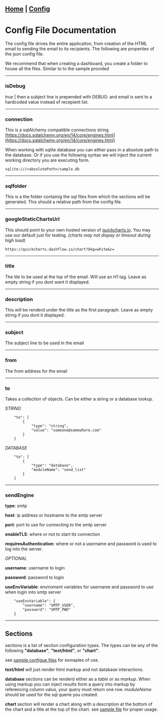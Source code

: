 [Home](/) | [Config](/config)
---

# Config File Documentation

The config file drives the entire applicaiton, from creation of the HTML email to sending the email to its recipients. The following are properties of the json config file.

We recommend that when creating a dashboard, you create a folder to house all the files. Similar to to the sample provided

---

### isDebug
*true* |  then a subject line is prepended with DEBUG: and email is sent to a hardcoded value instead of recepient list.

---

### connection

This is a sqlAlchemy compatible connections string [https://docs.sqlalchemy.org/en/14/core/engines.html](https://docs.sqlalchemy.org/en/14/core/engines.html)

When working with sqlite database you can either pass in a absolute path to the database. Or if you use the following syntax we will inject the current working directory you are executing form.

```
sqlite:///<absolutePath>/sample.db
```
---

### sqlfolder

This is a the folder containig the sql files from which the sections will be generated. This should a relative path from the config file.

---

### googleStaticChartsUrl

This should point to your own hosted version of [quickcharts.io](http://quickcharts.io). You may use our default just for testing. *(charts may not dispay or timeout during high load)*

```
https://quickcharts.dashflow.io/chart?bkg=white&c=
```

---

### title

The tile to be used at the top of the email. Will use an H1 tag. Leave as empty string if you dont want it displayed.

---

### description

This will be renderd under the title as the first paragraph. Leave as empty string if you dont it displayed.

---

### subject

The subject line to be used in the email

---

### from

The from address for the email

---

### to

Takes a collection of objects. Can be either a string or a database lookup.

*STRING*
```
    "to": [
        {
            "type": "string",
            "value": "someone@somewhere.com"
        }
    ]
```
*DATABASE*
```
    "to": [
        {
            "type": "database",
            "moduleName": "send_list"
        }
    ]
```

---

### sendEngine
**type**:  smtp

**host**:  ip address or hostname to the smtp server

**port**:  port to use for connecting to the smtp server

**enableTLS**: where or not to start tls connection

**requiresAuthentication**: where or not a username and password is used to log into the server.

*OPTIONAL*

**username**: username to login

**password**: password to login

**useEnvVariable**: enviroment variables for username and password to use when login into smtp server

```
    "useEnvVariable": {
        "username": "SMTP_USER",
        "password": "SMTP_PWD"
    }
```

---
## Sections

sections is a list of section configuration types. The types can be any of the following **"database"**, **"text/html"**, or **"chart"**.

see [sample configue files](https://github.com/maximoguerrero/dashflow/blob/master/sample/sample-config.json) for exmaples of use.

**text/html** will just render html markup and not database interactions.

**database** sections can be renderd either as a *table* or as *markup*.  When using markup you can inject results form a query into markup by referencing column valus, your query must return one row.  *moduleName* should be used for the sql querie you created.

**chart** section will render a chart along with a description at the bottom of the chart and a title at the top of the chart. see [sample file](https://github.com/maximoguerrero/dashflow/blob/master/sample/sample-config.json) for proper usage.